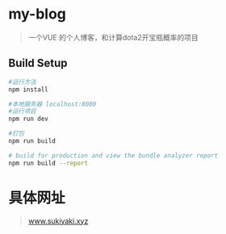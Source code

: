 # my-blog

>一个VUE 的个人博客，和计算dota2开宝瓶概率的项目 

## Build Setup

``` bash
#运行方法
npm install

#本地服务器 localhost:8080
#运行项目
npm run dev

#打包
npm run build

# build for production and view the bundle analyzer report
npm run build --report
```
# 具体网址
> www.sukiyaki.xyz
